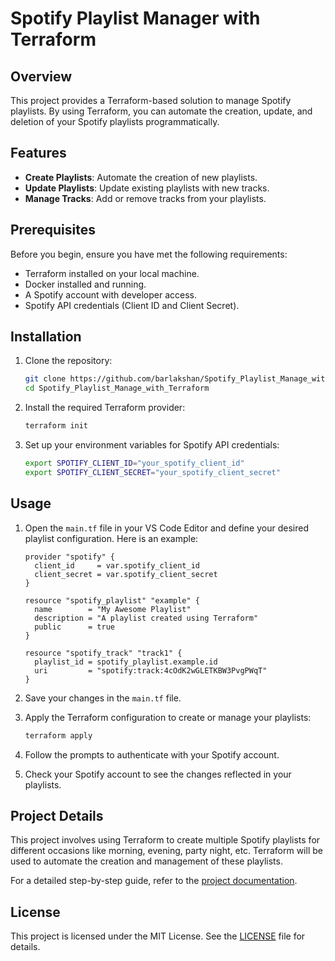 # Spotify Playlist Manager with Terraform

## Overview

This project provides a Terraform-based solution to manage Spotify playlists. By using Terraform, you can automate the creation, update, and deletion of your Spotify playlists programmatically.

## Features

- **Create Playlists**: Automate the creation of new playlists.
- **Update Playlists**: Update existing playlists with new tracks.
- **Manage Tracks**: Add or remove tracks from your playlists.

## Prerequisites

Before you begin, ensure you have met the following requirements:

- Terraform installed on your local machine.
- Docker installed and running.
- A Spotify account with developer access.
- Spotify API credentials (Client ID and Client Secret).

## Installation

1. Clone the repository:

    ```sh
    git clone https://github.com/barlakshan/Spotify_Playlist_Manage_with_Terraform.git
    cd Spotify_Playlist_Manage_with_Terraform
    ```

2. Install the required Terraform provider:

    ```sh
    terraform init
    ```

3. Set up your environment variables for Spotify API credentials:

    ```sh
    export SPOTIFY_CLIENT_ID="your_spotify_client_id"
    export SPOTIFY_CLIENT_SECRET="your_spotify_client_secret"
    ```

## Usage

1. Open the `main.tf` file in your VS Code Editor and define your desired playlist configuration. Here is an example:

    ```hcl
    provider "spotify" {
      client_id     = var.spotify_client_id
      client_secret = var.spotify_client_secret
    }

    resource "spotify_playlist" "example" {
      name        = "My Awesome Playlist"
      description = "A playlist created using Terraform"
      public      = true
    }

    resource "spotify_track" "track1" {
      playlist_id = spotify_playlist.example.id
      uri         = "spotify:track:4cOdK2wGLETKBW3PvgPWqT"
    }
    ```

2. Save your changes in the `main.tf` file.

3. Apply the Terraform configuration to create or manage your playlists:

    ```sh
    terraform apply
    ```

4. Follow the prompts to authenticate with your Spotify account.

5. Check your Spotify account to see the changes reflected in your playlists.

## Project Details

This project involves using Terraform to create multiple Spotify playlists for different occasions like morning, evening, party night, etc. Terraform will be used to automate the creation and management of these playlists.

For a detailed step-by-step guide, refer to the [project documentation](https://cloudchamp.notion.site/Creating-Multiple-Spotify-Playlists-Using-Terraform-3171668ad3074aa8acab147ad85e26f8).

## License

This project is licensed under the MIT License. See the [LICENSE](LICENSE) file for details.
